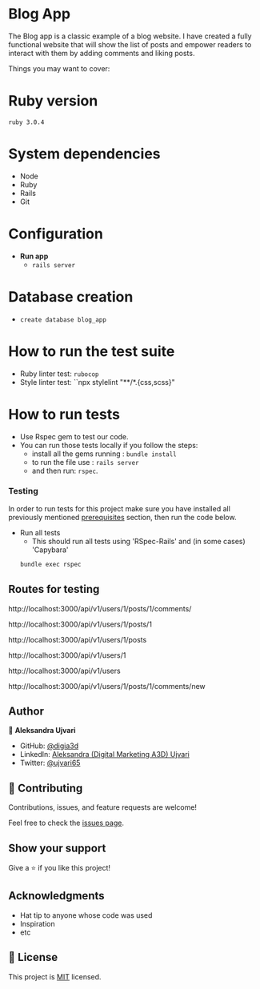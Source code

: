 # Blog App

The Blog app is a classic example of a blog website. I have created a fully functional website that will show the list of posts and empower readers to interact with them by adding comments and liking posts.

Things you may want to cover:

# Ruby version
`ruby 3.0.4`

# System dependencies
- Node
- Ruby
- Rails
- Git

# Configuration
- **Run app**
  - ``rails server``

# Database creation
  - ``create database blog_app``

# How to run the test suite
  - Ruby linter test: ``rubocop``
  - Style linter test: ``npx stylelint "**/*.{css,scss}"

# How to run tests
  - Use Rspec gem to test our code.
  - You can run those tests locally if you follow the steps:
    - install all the gems running : ``bundle install``
    - to run the file use : ``rails server``
    - and then run: ``rspec``.

### Testing

In order to run tests for this project make sure you have installed all previously mentioned [prerequisites](#prerequisites) section, then run the code below.

- Run all tests
  - This should run all tests using 'RSpec-Rails' and (in some cases) 'Capybara'
  ```sh
  bundle exec rspec

## Routes for testing

http://localhost:3000/api/v1/users/1/posts/1/comments/

http://localhost:3000/api/v1/users/1/posts/1

http://localhost:3000/api/v1/users/1/posts

http://localhost:3000/api/v1/users/1

http://localhost:3000/api/v1/users

http://localhost:3000/api/v1/users/1/posts/1/comments/new

## Author

👤 **Aleksandra Ujvari**

- GitHub: [@digia3d](https://github.com/digia3d)
- LinkedIn: [Aleksandra (Digital Marketing A3D) Ujvari](https://www.linkedin.com/in/aleksandra-ujvari-85235a210/) 
- Twitter: [@ujvari65](https://twitter.com/ujvari65)

## 🤝 Contributing

Contributions, issues, and feature requests are welcome!

Feel free to check the [issues page](https://github.com/digia3d/Blog_App/issues).

## Show your support

Give a ⭐️ if you like this project!

## Acknowledgments

- Hat tip to anyone whose code was used
- Inspiration
- etc

## 📝 License

This project is [MIT](./MIT.md) licensed.
